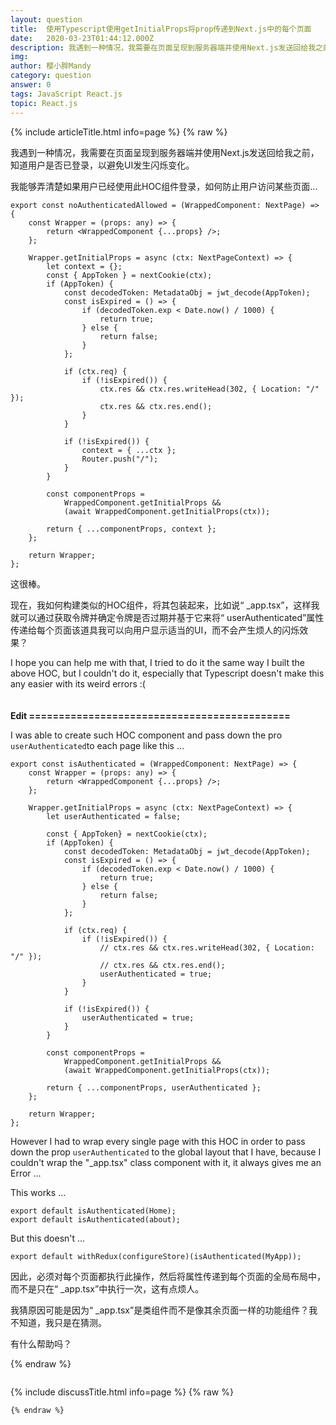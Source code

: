 ```yaml
---
layout: question
title:  使用Typescript使用getInitialProps将prop传递到Next.js中的每个页面
date:   2020-03-23T01:44:12.000Z
description: 我遇到一种情况，我需要在页面呈现到服务器端并使用Next.js发送回给我之前，知道用户是否已登录，以避免UI发生闪烁变化。我能够弄清楚如果用户已经使用...
img: 
author: 樱小胖Mandy
category: question
answer: 0
tags: JavaScript React.js
topic: React.js
---
```

<div class="article-root">
  <div class="article">
    {% include articleTitle.html info=page %}
    {% raw %}
    <div class="article-content"><p><font style="vertical-align: inherit;"><font style="vertical-align: inherit;">我遇到一种情况，我需要在页面呈现到服务器端并使用Next.js发送回给我之前，知道用户是否已登录，以避免UI发生闪烁变化。</font></font></p>

<p><font style="vertical-align: inherit;"><font style="vertical-align: inherit;">我能够弄清楚如果用户已经使用此HOC组件登录，如何防止用户访问某些页面...</font></font></p>

<pre><code>export const noAuthenticatedAllowed = (WrappedComponent: NextPage) =&gt; {<font></font>
    const Wrapper = (props: any) =&gt; {<font></font>
        return &lt;WrappedComponent {...props} /&gt;;<font></font>
    };<font></font>
<font></font>
    Wrapper.getInitialProps = async (ctx: NextPageContext) =&gt; {<font></font>
        let context = {};<font></font>
        const { AppToken } = nextCookie(ctx);<font></font>
        if (AppToken) {<font></font>
            const decodedToken: MetadataObj = jwt_decode(AppToken);<font></font>
            const isExpired = () =&gt; {<font></font>
                if (decodedToken.exp &lt; Date.now() / 1000) {<font></font>
                    return true;<font></font>
                } else {<font></font>
                    return false;<font></font>
                }<font></font>
            };<font></font>
<font></font>
            if (ctx.req) {<font></font>
                if (!isExpired()) {<font></font>
                    ctx.res &amp;&amp; ctx.res.writeHead(302, { Location: "/" });<font></font>
                    ctx.res &amp;&amp; ctx.res.end();<font></font>
                }<font></font>
            }<font></font>
<font></font>
            if (!isExpired()) {<font></font>
                context = { ...ctx };<font></font>
                Router.push("/");<font></font>
            }<font></font>
        }<font></font>
<font></font>
        const componentProps =<font></font>
            WrappedComponent.getInitialProps &amp;&amp;<font></font>
            (await WrappedComponent.getInitialProps(ctx));<font></font>
<font></font>
        return { ...componentProps, context };<font></font>
    };<font></font>
<font></font>
    return Wrapper;<font></font>
};<font></font>
</code></pre>

<p><font style="vertical-align: inherit;"><font style="vertical-align: inherit;">这很棒。</font></font></p>

<p><font style="vertical-align: inherit;"><font style="vertical-align: inherit;">现在，我如何构建类似的HOC组件，将其包装起来，比如说“ _app.tsx”，这样我就可以通过获取令牌并确定令牌是否过期并基于它来将“ userAuthenticated”属性传递给每个页面该道具我可以向用户显示适当的UI，而不会产生烦人的闪烁效果？</font></font></p>

<p>I hope you can help me with that, I tried to do it the same way I built the above HOC, but I couldn't do it, especially that Typescript doesn't make this any easier with its weird errors :(
<br><br><br>
<strong>Edit ============================================</strong></p>

<p>I was able to create such HOC component and pass down the pro <code>userAuthenticated</code>to each page like this ...</p>

<pre><code>export const isAuthenticated = (WrappedComponent: NextPage) =&gt; {<font></font>
    const Wrapper = (props: any) =&gt; {<font></font>
        return &lt;WrappedComponent {...props} /&gt;;<font></font>
    };<font></font>
<font></font>
    Wrapper.getInitialProps = async (ctx: NextPageContext) =&gt; {<font></font>
        let userAuthenticated = false;<font></font>
<font></font>
        const { AppToken} = nextCookie(ctx);<font></font>
        if (AppToken) {<font></font>
            const decodedToken: MetadataObj = jwt_decode(AppToken);<font></font>
            const isExpired = () =&gt; {<font></font>
                if (decodedToken.exp &lt; Date.now() / 1000) {<font></font>
                    return true;<font></font>
                } else {<font></font>
                    return false;<font></font>
                }<font></font>
            };<font></font>
<font></font>
            if (ctx.req) {<font></font>
                if (!isExpired()) {<font></font>
                    // ctx.res &amp;&amp; ctx.res.writeHead(302, { Location: "/" });<font></font>
                    // ctx.res &amp;&amp; ctx.res.end();<font></font>
                    userAuthenticated = true;<font></font>
                }<font></font>
            }<font></font>
<font></font>
            if (!isExpired()) {<font></font>
                userAuthenticated = true;<font></font>
            }<font></font>
        }<font></font>
<font></font>
        const componentProps =<font></font>
            WrappedComponent.getInitialProps &amp;&amp;<font></font>
            (await WrappedComponent.getInitialProps(ctx));<font></font>
<font></font>
        return { ...componentProps, userAuthenticated };<font></font>
    };<font></font>
<font></font>
    return Wrapper;<font></font>
};<font></font>
</code></pre>

<p>However I had to wrap every single page with this HOC in order to pass down the prop <code>userAuthenticated</code> to the global layout that I have, because I couldn't wrap the "_app.tsx" class component with it, it always gives me an Error ...</p>

<p>This works ...</p>

<pre><code>export default isAuthenticated(Home);<font></font>
export default isAuthenticated(about);<font></font>
</code></pre>

<p>But this doesn't ...</p>

<pre><code>export default withRedux(configureStore)(isAuthenticated(MyApp));
</code></pre>

<p><font style="vertical-align: inherit;"><font style="vertical-align: inherit;">因此，必须对每个页面都执行此操作，然后将属性传递到每个页面的全局布局中，而不是只在“ _app.tsx”中执行一次，这有点烦人。</font></font></p>

<p><font style="vertical-align: inherit;"><font style="vertical-align: inherit;">我猜原因可能是因为“ _app.tsx”是类组件而不是像其余页面一样的功能组件？</font><font style="vertical-align: inherit;">我不知道，我只是在猜测。</font></font></p>

<p><font style="vertical-align: inherit;"><font style="vertical-align: inherit;">有什么帮助吗？</font></font></p></div>
    {% endraw %}
  </div>
  <p style="height: 0;width:0;overflow: hidden;"> 第2611篇《使用Typescript使用getInitialProps将prop传递到Next.js中的每个页面》来自Winter(https://github.com/aiyld/aiyld.github.io)的站点</p>
  <div class="discuss-wrapper">
    {% include discussTitle.html info=page %}
    {% raw %}
    
    {% endraw %}
  </div>
<div>
